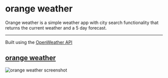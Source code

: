 # orange weather

Orange weather is a simple weather app with city search functionality that returns the current weather and a 5 day forecast.

---

Built using the [OpenWeather API](https://openweathermap.org/api)

## [orange weather](https://xtasherx.github.io/weatherApp/)

![orange weather screenshot](https://github.com/xtasherx/weatherApp/blob/master/orangeWeath.PNG)
